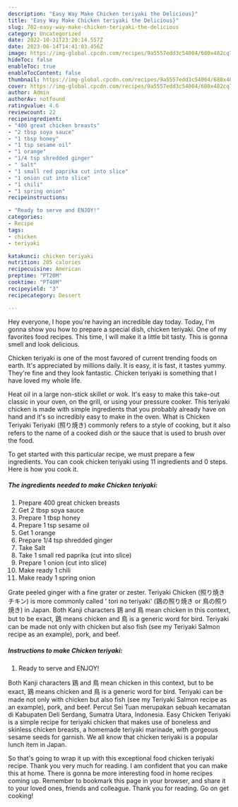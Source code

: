 ```yaml
---
description: "Easy Way Make Chicken teriyaki the Delicious}"
title: "Easy Way Make Chicken teriyaki the Delicious}"
slug: 702-easy-way-make-chicken-teriyaki-the-delicious
category: Uncategorized
date: 2022-10-31T23:20:14.557Z
date: 2023-06-14T14:41:03.456Z
image: https://img-global.cpcdn.com/recipes/9a5557edd3c54004/680x482cq70/chicken-teriyaki-recipe-main-photo.jpg
hideToc: false
enableToc: true
enableTocContent: false
thumbnail: https://img-global.cpcdn.com/recipes/9a5557edd3c54004/680x482cq70/chicken-teriyaki-recipe-main-photo.jpg
cover: https://img-global.cpcdn.com/recipes/9a5557edd3c54004/680x482cq70/chicken-teriyaki-recipe-main-photo.jpg
author: Admin
authorAv: notfound
ratingvalue: 4.6
reviewcount: 22
recipeingredient:
- "400 great chicken breasts"
- "2 tbsp soya sauce"
- "1 tbsp honey"
- "1 tsp sesame oil"
- "1 orange"
- "1/4 tsp shredded ginger"
- " Salt"
- "1 small red paprika cut into slice"
- "1 onion cut into slice"
- "1 chili"
- "1 spring onion"
recipeinstructions:

- "Ready to serve and ENJOY!"
categories:
- Recipe
tags:
- chicken
- teriyaki

katakunci: chicken teriyaki 
nutrition: 205 calories
recipecuisine: American
preptime: "PT20M"
cooktime: "PT40M"
recipeyield: "3"
recipecategory: Dessert

---
```



Hey everyone, I hope you're having an incredible day today. Today, I'm gonna show you how to prepare a special dish, chicken teriyaki. One of my favorites food recipes. This time, I will make it a little bit tasty. This is gonna smell and look delicious.

Chicken teriyaki is one of the most favored of current trending foods on earth. It's appreciated by millions daily. It is easy, it is fast, it tastes yummy. They're fine and they look fantastic. Chicken teriyaki is something that I have loved my whole life.

Heat oil in a large non-stick skillet or wok. It&#39;s easy to make this take-out classic in your oven, on the grill, or using your pressure cooker. This teriyaki chicken is made with simple ingredients that you probably already have on hand and it&#39;s so incredibly easy to make in the oven. What is Chicken Teriyaki Teriyaki (照り焼き) commonly refers to a style of cooking, but it also refers to the name of a cooked dish or the sauce that is used to brush over the food.


To get started with this particular recipe, we must prepare a few ingredients. You can cook chicken teriyaki using 11 ingredients and 0 steps. Here is how you cook it.

<!--inarticleads1-->

##### The ingredients needed to make Chicken teriyaki:

1. Prepare 400 great chicken breasts
1. Get 2 tbsp soya sauce
1. Prepare 1 tbsp honey
1. Prepare 1 tsp sesame oil
1. Get 1 orange
1. Prepare 1/4 tsp shredded ginger
1. Take  Salt
1. Take 1 small red paprika (cut into slice)
1. Prepare 1 onion (cut into slice)
1. Make ready 1 chili
1. Make ready 1 spring onion


Grate peeled ginger with a fine grater or zester. Teriyaki Chicken (照り焼きチキン) is more commonly called &#39; tori no teriyaki&#39; (鶏の照り焼き or 鳥の照り焼き) in Japan. Both Kanji characters 鶏 and 鳥 mean chicken in this context, but to be exact, 鶏 means chicken and 鳥 is a generic word for bird. Teriyaki can be made not only with chicken but also fish (see my Teriyaki Salmon recipe as an example), pork, and beef. 

<!--inarticleads2-->

##### Instructions to make Chicken teriyaki:


1. Ready to serve and ENJOY!

Both Kanji characters 鶏 and 鳥 mean chicken in this context, but to be exact, 鶏 means chicken and 鳥 is a generic word for bird. Teriyaki can be made not only with chicken but also fish (see my Teriyaki Salmon recipe as an example), pork, and beef. Percut Sei Tuan merupakan sebuah kecamatan di Kabupaten Deli Serdang, Sumatra Utara, Indonesia. Easy Chicken Teriyaki is a simple recipe for teriyaki chicken that makes use of boneless and skinless chicken breasts, a homemade teriyaki marinade, with gorgeous sesame seeds for garnish. We all know that chicken teriyaki is a popular lunch item in Japan. 

So that's going to wrap it up with this exceptional food chicken teriyaki recipe. Thank you very much for reading. I am confident that you can make this at home. There is gonna be more interesting food in home recipes coming up. Remember to bookmark this page in your browser, and share it to your loved ones, friends and colleague. Thank you for reading. Go on get cooking!
